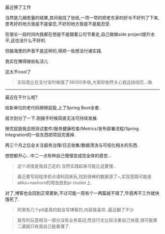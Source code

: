 最近换了工作  

当然是几厢思量的结果,其间我找了张纸,一项一项的把老东家的好与不好列了下来,思考好的地方我是不是留恋,不好的地方我是不是能忍受. 

在很长一段时间内我都在想是不是跟着公司节奏走,自己做做side project提升水平,这也没什么不好的. 

但脑海里的声音不是这样的,得把一些想法付诸实践.  

我实在懒得做些私活儿  

这太不cool了  

> 实际我比在支付宝时候强了36000多倍,大家却依然关心我这段经历...嗨. 

- - - - -- 

最近在干什么呢? 

给新单位的老代码擦擦屁股,上了Spring Boot全套. 

层次划分了一下.刚接手时候简直无法可持续发展. 

擦完屁股我会把测试套件/服务健康检查/Metrics/发布部署流程/Spring Integration的一些东西把项目完善掉. 

两三个月之后会关注服务治理/日志收集/数据清洗与可视化相关的东西. 

想想都开心...中二一点有种自己慢慢变成完全体的感觉... 

> 这个进度是我自己定的.当然实践起来可能比这要慢.. 

> 最近要写段程序抓点语料回来玩,找到很棒的数据源了~,实现思路可能是akka+nashorn的爬虫放到pi cluster上.   


对了,博客也会回到正常更新,不过可能一周有个一两篇就不错了,毕竟再不工作就快饿死了. 

> 阿里有几个p6是真的挺会写博客的,内容我喜欢..最近翻了不少 

> 我写的玩意相当一部分没有业务驱动,而且行文比较注重自己快感,很可能第二遍就只有我自己能看懂了. 



  
